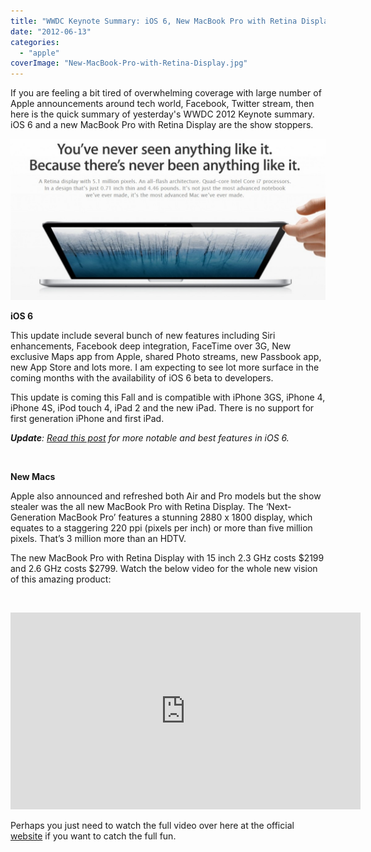 ```yaml
---
title: "WWDC Keynote Summary: iOS 6, New MacBook Pro with Retina Display"
date: "2012-06-13"
categories: 
  - "apple"
coverImage: "New-MacBook-Pro-with-Retina-Display.jpg"
---
```


If you are feeling a bit tired of overwhelming coverage with large number of Apple announcements around tech world, Facebook, Twitter stream, then here is the quick summary of yesterday's WWDC 2012 Keynote summary. iOS 6 and a new MacBook Pro with Retina Display are the show stoppers.

[![](images/New-MacBook-Pro-with-Retina-Display-1024x524.jpg "New MacBook Pro with Retina Display")](http://iCosmoGeek.com/wp-content/uploads/2012/06/New-MacBook-Pro-with-Retina-Display.jpg)

**iOS 6**

This update include several bunch of new features including Siri enhancements, Facebook deep integration, FaceTime over 3G, New exclusive Maps app from Apple, shared Photo streams, new Passbook app, new App Store and lots more. I am expecting to see lot more surface in the coming months with the availability of iOS 6 beta to developers.

This update is coming this Fall and is compatible with iPhone 3GS, iPhone 4, iPhone 4S, iPod touch 4, iPad 2 and the new iPad. There is no support for first generation iPhone and first iPad.

_**Update**: [Read this post](http://icosmogeek.com/new-ios6-the-best-features-in-one-single-post/) for more notable and best features in iOS 6._

 

**New Macs**

Apple also announced and refreshed both Air and Pro models but the show stealer was the all new MacBook Pro with Retina Display. The ‘Next-Generation MacBook Pro’ features a stunning 2880 x 1800 display, which equates to a staggering 220 ppi (pixels per inch) or more than five million pixels. That’s 3 million more than an HDTV.

The new MacBook Pro with Retina Display with 15 inch 2.3 GHz costs $2199 and 2.6 GHz costs $2799. Watch the below video for the whole new vision of this amazing product:

 

<iframe src="http://www.youtube.com/embed/Neff9scaCCI" frameborder="0" width="560" height="315"></iframe>

Perhaps you just need to watch the full video over here at the official [website](http://www.apple.com/apple-events/june-2012/) if you want to catch the full fun.
